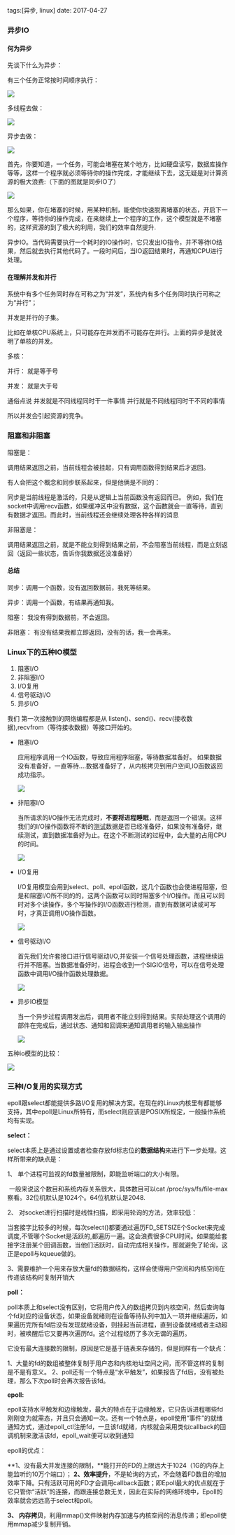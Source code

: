 tags:[异步, linux] date: 2017-04-27

### 异步IO

#### 何为异步

先谈下什么为异步：

有三个任务正常按时间顺序执行：

![](http://claymore.wang:5000/uploads/big/21d571b2aa23554479920de566d386ec.png)

多线程去做：

![](http://claymore.wang:5000/uploads/big/acf0273d438bee621f1ae2ab3f16e717.png)

异步去做：

![](http://claymore.wang:5000/uploads/big/827dc6526464aac1402de21c4e777c9b.png)

首先，你要知道，一个任务，可能会堵塞在某个地方，比如硬盘读写，数据库操作等等，这样一个程序就必须等待你的操作完成，才能继续下去，这无疑是对计算资源的极大浪费:（下面的图就是同步IO了）

![](http://claymore.wang:5000/uploads/big/59004ab6a895a85b654181e1cbd82dab.png)

那么如果，你在堵塞的时候，用某种机制，能使你快速脱离堵塞的状态，开启下一个程序，等待你的操作完成，在来继续上一个程序的工作，这个模型就是不堵塞的，这样资源的到了极大的利用，我们的效率自然提升.

异步IO。当代码需要执行一个耗时的IO操作时，它只发出IO指令，并不等待IO结果，然后就去执行其他代码了。一段时间后，当IO返回结果时，再通知CPU进行处理。



#### 在理解并发和并行

系统中有多个任务同时存在可称之为“并发”，系统内有多个任务同时执行可称之为“并行”；

并发是并行的子集。

比如在单核CPU系统上，只可能存在并发而不可能存在并行。上面的异步是就说明了单核的并发。

多核：

并行： 就是等于号

并发： 就是大于号

通俗点说 并发就是不同线程同时干一件事情
并行就是不同线程同时干不同的事情

所以并发会引起资源的竞争。





### 阻塞和非阻塞

阻塞是：

调用结果返回之前，当前线程会被挂起，只有调用函数得到结果后才返回。

有人会把这个概念和同步联系起来，但是他俩是不同的：

同步是当前线程是激活的，只是从逻辑上当前函数没有返回而已。 例如，我们在socket中调用recv函数，如果缓冲区中没有数据，这个函数就会一直等待，直到有数据才返回。而此时，当前线程还会继续处理各种各样的消息



非阻塞是：

调用结果返回之前，就是不能立刻得到结果之前，不会阻塞当前线程，而是立刻返回（返回一些状态，告诉你我数据还没准备好）



#### 总结

同步：调用一个函数，没有返回数据前，我死等结果。

异步：调用一个函数，有结果再通知我。

阻塞： 我没有得到数据前，不会返回。

非阻塞： 有没有结果我都立即返回，没有的话，我一会再来。



### Linux下的五种IO模型

1. 阻塞I/O
2. 非阻塞I/O
3. I/O复用
4. 信号驱动I/O
5. 异步I/O



我们 第一次接触到的网络编程都是从 listen()、send()、recv(接收数据),recvfrom（等待接收数据）等接口开始的。

* 阻塞I/O

     应用程序调用一个IO函数，导致应用程序阻塞，等待数据准备好。 如果数据没有准备好，一直等待….数据准备好了，从内核拷贝到用户空间,IO函数返回成功指示。

  ![](http://claymore.wang:5000/uploads/big/7a4324307e4be5445c1d81fc230a8f3b.png)

* 非阻塞I/O

  当所请求的I/O操作无法完成时，**不要将进程睡眠**，而是返回一个错误。这样我们的I/O操作函数将不断的[测试](http://lib.csdn.net/base/softwaretest)数据是否已经准备好，如果没有准备好，继续测试，直到数据准备好为止。在这个不断测试的过程中，会大量的占用CPU的时间。

  ![](http://claymore.wang:5000/uploads/big/0f46b02a4dc0a51747c3350e57ef447d.png)

* I/O复用

   I/O复用模型会用到select、poll、epoll函数，这几个函数也会使进程阻塞，但是和阻塞I/O所不同的的，这两个函数可以同时阻塞多个I/O操作。而且可以同时对多个读操作，多个写操作的I/O函数进行检测，直到有数据可读或可写时，才真正调用I/O操作函数。

  ![](http://claymore.wang:5000/uploads/big/b7048c540299d690e333ec02502679a0.png)

* 信号驱动I/O

  首先我们允许套接口进行信号驱动I/O,并安装一个信号处理函数，进程继续运行并不阻塞。当数据准备好时，进程会收到一个SIGIO信号，可以在信号处理函数中调用I/O操作函数处理数据。

  ![](http://claymore.wang:5000/uploads/big/70c2ec32cfffbebaa931d22db94349a0.png)

* 异步IO模型

  当一个异步过程调用发出后，调用者不能立刻得到结果。实际处理这个调用的部件在完成后，通过状态、通知和回调来通知调用者的输入输出操作

  ![](http://claymore.wang:5000/uploads/big/f560f80a31ce02870c52e932cca9046c.png)

五种io模型的比较：

![](http://claymore.wang:5000/uploads/big/bb762f1649c77313bad5187746f62194.png)



### 三种I/O复用的实现方式

epoll跟select都能提供多路I/O复用的解决方案。在现在的Linux内核里有都能够支持，其中epoll是Linux所特有，而select则应该是POSIX所规定，一般操作系统均有实现。

**select：**

select本质上是通过设置或者检查存放fd标志位的**数据结构**来进行下一步处理。这样所带来的缺点是：

1、 单个进程可监视的fd数量被限制，即能监听端口的大小有限。

​      一般来说这个数目和系统内存关系很大，具体数目可以cat /proc/sys/fs/file-max察看。32位机默认是1024个。64位机默认是2048.

2、 对socket进行扫描时是线性扫描，即采用轮询的方法，效率较低：

​       当套接字比较多的时候，每次select()都要通过遍历FD_SETSIZE个Socket来完成调度,不管哪个Socket是活跃的,都遍历一遍。这会浪费很多CPU时间。如果能给套接字注册某个回调函数，当他们活跃时，自动完成相关操作，那就避免了轮询，这正是epoll与kqueue做的。

3、需要维护一个用来存放大量fd的数据结构，这样会使得用户空间和内核空间在传递该结构时复制开销大

**poll：**

poll本质上和select没有区别，它将用户传入的数组拷贝到内核空间，然后查询每个fd对应的设备状态，如果设备就绪则在设备等待队列中加入一项并继续遍历，如果遍历完所有fd后没有发现就绪设备，则挂起当前进程，直到设备就绪或者主动超时，被唤醒后它又要再次遍历fd。这个过程经历了多次无谓的遍历。

它没有最大连接数的限制，原因是它是基于链表来存储的，但是同样有一个缺点：

1、大量的fd的数组被整体复制于用户态和内核地址空间之间，而不管这样的复制是不是有意义。                                                                                                                                      2、poll还有一个特点是“水平触发”，如果报告了fd后，没有被处理，那么下次poll时会再次报告该fd。

**epoll:**

epoll支持水平触发和边缘触发，最大的特点在于边缘触发，它只告诉进程哪些fd刚刚变为就需态，并且只会通知一次。还有一个特点是，epoll使用“事件”的就绪通知方式，通过epoll_ctl注册fd，一旦该fd就绪，内核就会采用类似callback的回调机制来激活该fd，epoll_wait便可以收到通知

epoll的优点：

**1、没有最大并发连接的限制，**能打开的FD的上限远大于1024（1G的内存上能监听约10万个端口）；
**2、效率提升**，不是轮询的方式，不会随着FD数目的增加效率下降。只有活跃可用的FD才会调用callback函数；
​      即Epoll最大的优点就在于它只管你“活跃”的连接，而跟连接总数无关，因此在实际的网络环境中，Epoll的效率就会远远高于select和poll。

**3、 内存拷贝**，利用mmap()文件映射内存加速与内核空间的消息传递；即epoll使用mmap减少复制开销。